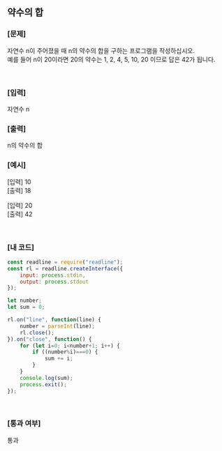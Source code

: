 ## 약수의 합

### [문제]
자연수 n이 주어졌을 때 n의 약수의 합을 구하는 프로그램을 작성하십시오.  
예를 들어 n이 20이라면 20의 약수는 1, 2, 4, 5, 10, 20 이므로 답은 42가 됩니다.  

<br/>

### [입력]
자연수 n
<br/>

### [출력]
n의 약수의 합
<br/>

### [예시]
[입력] 10  
[출력] 18  

[입력] 20  
[출력] 42  


<br/>

### [내 코드]
```javascript
const readline = require("readline");
const rl = readline.createInterface({
	input: process.stdin,
	output: process.stdout
});

let number;
let sum = 0;

rl.on("line", function(line) {
	number = parseInt(line);
	rl.close();
}).on("close", function() {
	for (let i=0; i<number+1; i++) {
		if ((number%i)===0) {
			sum += i;
		}
	}
	console.log(sum);
	process.exit();
});
```
<br/>

### [통과 여부]
통과
